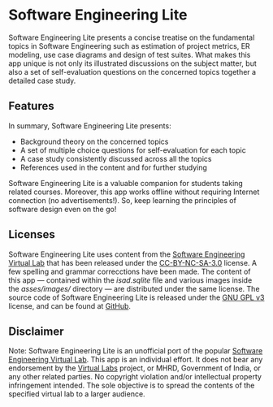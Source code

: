 # Software Engineering Lite

Software Engineering Lite presents a concise treatise on the fundamental topics in Software Engineering such as estimation of project metrics, ER modeling, use case diagrams and design of test suites. What makes this app unique is not only its illustrated discussions on the subject matter, but also a set of self-evaluation questions on the concerned topics together a detailed case study.


## Features

In summary, Software Engineering Lite presents:

* Background theory on the concerned topics
* A set of multiple choice questions for self-evaluation for each topic
* A case study consistently discussed across all the topics
* References used in the content and for further studying

Software Engineering Lite is a valuable companion for students taking related courses. Moreover, this app works offline without requiring Internet connection (no advertisements!). So, keep learning the principles of software design even on the go!


## Licenses

Software Engineering Lite uses content from the [Software Engineering Virtual Lab](http://virtual-labs.ac.in/cse08/) that has been released under the [CC-BY-NC-SA-3.0](http://creativecommons.org/licenses/by-nc-sa/3.0/) license. A few spelling and grammar correcctions have been made. The content of this app &mdash; contained within the *isad.sqlite* file and various images inside the *asses/images/* directory &mdash; are distributed under the same license. The source code of Software Engineering Lite is released under the [GNU GPL v3](https://www.gnu.org/licenses/gpl-3.0.txt) license, and can be found at [GitHub](https://github.com/barun-saha/software-engineering-lite).


## Disclaimer

Note: Software Engineering Lite is an unofficial port of the popular [Software Engineering Virtual Lab](http://virtual-labs.ac.in/cse08/). This app is an individual effort. It does not bear any endorsement by the [Virtual Labs](http://www.vlab.co.in/) project, or MHRD, Government of India, or any other related parties. No copyright violation and/or intellectual property infringement intended. The sole objective is to spread the contents of the specified virtual lab to a larger audience.
